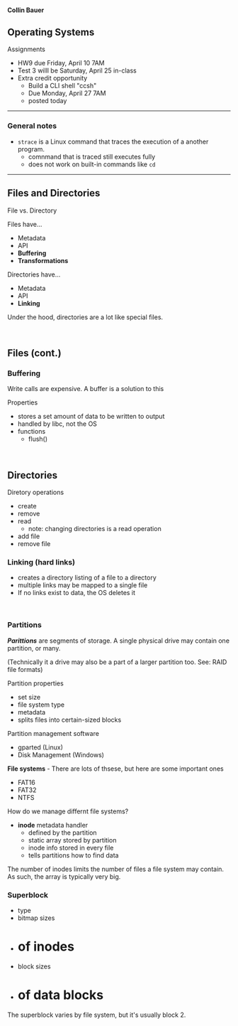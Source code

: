 #### Collin Bauer

## Operating Systems

Assignments
- HW9 due Friday, April 10 7AM
- Test 3 willl be Saturday, April 25 in-class
- Extra credit opportunity
  - Build a CLI shell "ccsh"
  - Due Monday, April 27 7AM
  - posted today

---


### General notes
- `strace` is a Linux command that traces the execution of a another program.
  - comnmand that is traced still executes fully
  - does not work on built-in commands like `cd`

---

## Files and Directories

File vs. Directory

Files have...
- Metadata
- API
- **Buffering**
- **Transformations**

Directories have...
- Metadata
- API
- **Linking**

Under the hood, directories are a lot like special files.


<br/>

## Files (cont.)

### Buffering

Write calls are expensive. A buffer is a solution to this

Properties
- stores a set amount of data to be written to output
- handled by libc, not the OS
- functions
  - flush()

<br/>

## Directories

Diretory operations
- create
- remove
- read
  - note: changing directories is a read operation
- add file
- remove file

### Linking (hard links)
- creates a directory listing of a file to a directory
- multiple links may be mapped to a single file
- If no links exist to data, the OS deletes it

<br/>

### Partitions

***Parittions*** are segments of storage. A single physical drive may contain one partition, or many.

(Technically it a drive may also be a part of a larger partition too. See: RAID file formats)

Partition properties
- set size
- file system type
- metadata
- splits files into certain-sized blocks


Partition management software
- gparted (Linux)
- Disk Management (Windows)

**File systems** - There are lots of thsese, but here are some important ones
- FAT16
- FAT32
- NTFS

How do we manage differnt file systems?
- **inode** metadata handler
  - defined by the partition
  - static array stored by partition
  - inode info stored in every file
  - tells partitions how to find data

The number of inodes limits the number of files a file system may contain. As such, the array is typically very big.

### Superblock
- type
- bitmap sizes
- # of inodes
- block sizes
- # of data blocks

The superblock varies by file system, but it's usually block 2.

